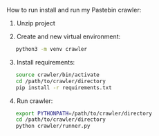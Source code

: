 How to run install and run my Pastebin crawler:

1. Unzip project

2. Create and new virtual environment:
```sh
   python3 -m venv crawler
```
3. Install requirements:
```sh
   source crawler/bin/activate
   cd /path/to/crawler/directory
   pip install -r requirements.txt
```

4. Run crawler:
```sh
   export PYTHONPATH=/path/to/crawler/directory
   cd /path/to/crawler/directory
   python crawler/runner.py
```
